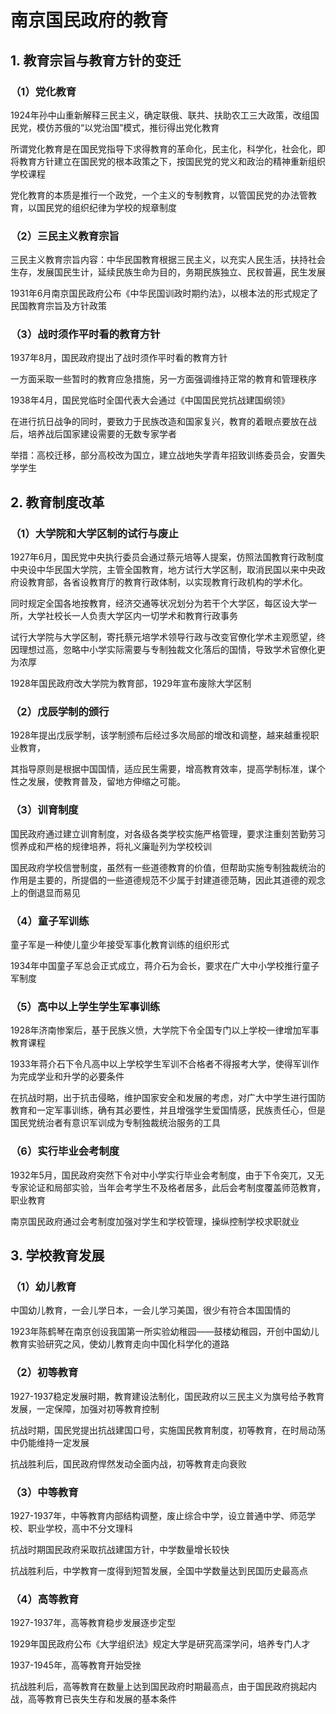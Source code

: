# 南京国民政府的教育



## 1. 教育宗旨与教育方针的变迁



### （1）党化教育



1924年孙中山重新解释三民主义，确定联俄、联共、扶助农工三大政策，改组国民党，模仿苏俄的“以党治国”模式，推衍得出党化教育



所谓党化教育是在国民党指导下求得教育的革命化，民主化，科学化，社会化，即将教育方针建立在国民党的根本政策之下，按国民党的党义和政治的精神重新组织学校课程



党化教育的本质是推行一个政党，一个主义的专制教育，以管国民党的办法管教育，以国民党的组织纪律为学校的规章制度



### （2）三民主义教育宗旨



三民主义教育宗旨内容：中华民国教育根据三民主义，以充实人民生活，扶持社会生存，发展国民生计，延续民族生命为目的，务期民族独立、民权普遍，民生发展



1931年6月南京国民政府公布《中华民国训政时期约法》，以根本法的形式规定了民国教育宗旨及方针政策



### （3）战时须作平时看的教育方针



1937年8月，国民政府提出了战时须作平时看的教育方针



一方面采取一些暂时的教育应急措施，另一方面强调维持正常的教育和管理秩序



1938年4月，国民党临时全国代表大会通过《中国国民党抗战建国纲领》



在进行抗日战争的同时，要致力于民族改造和国家复兴，教育的着眼点要放在战后，培养战后国家建设需要的无数专家学者



举措：高校迁移，部分高校改为国立，建立战地失学青年招致训练委员会，安置失学学生



## 2. 教育制度改革



### （1）大学院和大学区制的试行与废止



1927年6月，国民党中央执行委员会通过蔡元培等人提案，仿照法国教育行政制度中央设中华民国大学院，主管全国教育，地方试行大学区制，取消民国以来中央政府设教育部，各省设教育厅的教育行政体制，以实现教育行政机构的学术化。



同时规定全国各地按教育，经济交通等状况划分为若干个大学区，每区设大学一所，大学社校长一人负责大学区内一切学术和教育行政事务



试行大学院与大学区制，寄托蔡元培学术领导行政与改变官僚化学术主观愿望，终因理想过高，忽略中小学实际需要与专制独裁文化落后的国情，导致学术官僚化更为浓厚



1928年国民政府改大学院为教育部，1929年宣布废除大学区制



### （2）戊辰学制的颁行



1928年提出戊辰学制，该学制颁布后经过多次局部的增改和调整，越来越重视职业教育，



其指导原则是根据中国国情，适应民生需要，增高教育效率，提高学制标准，谋个性之发展，使教育普及，留地方伸缩之可能。



### （3）训育制度



国民政府通过建立训育制度，对各级各类学校实施严格管理，要求注重刻苦勤劳习惯养成和严格的规律培养，将礼义廉耻列为学校校训



国民政府学校信誉制度，虽然有一些道德教育的价值，但帮助实施专制独裁统治的作用是主要的，所提倡的一些道德规范不少属于封建道德范畴，因此其道德的观念上的倒退显而易见



### （4）童子军训练



童子军是一种使儿童少年接受军事化教育训练的组织形式



1934年中国童子军总会正式成立，蒋介石为会长，要求在广大中小学校推行童子军制度



### （5）高中以上学生学生军事训练



1928年济南惨案后，基于民族义愤，大学院下令全国专门以上学校一律增加军事教育课程



1933年蒋介石下令凡高中以上学校学生军训不合格者不得报考大学，使得军训作为完成学业和升学的必要条件



在抗战时期，出于抗击侵略，维护国家安全和发展的考虑，对广大中学生进行国防教育和一定军事训练，确有其必要性，并且增强学生爱国情感，民族责任心，但是国民党统治者有意识军训成为专制独裁统治服务的工具



### （6）实行毕业会考制度



1932年5月，国民政府突然下令对中小学实行毕业会考制度，由于下令突兀，又无专家论证和局部实验，当年会考学生不及格者居多，此后会考制度覆盖师范教育，职业教育



南京国民政府通过会考制度加强对学生和学校管理，操纵控制学校求职就业



## 3. 学校教育发展



### （1）幼儿教育



中国幼儿教育，一会儿学日本，一会儿学习美国，很少有符合本国国情的



1923年陈鹤琴在南京创设我国第一所实验幼稚园——鼓楼幼稚园，开创中国幼儿教育实验研究之风，使幼儿教育走向中国化科学化的道路



### （2）初等教育



1927-1937稳定发展时期，教育建设法制化，国民政府以三民主义为旗号给予教育发展，一定保障，加强对初等教育控制



抗战时期，国民党提出抗战建国口号，实施国民教育制度，初等教育，在时局动荡中仍能维持一定发展



抗战胜利后，国民政府悍然发动全面内战，初等教育走向衰败



### （3）中等教育



1927-1937年，中等教育内部结构调整，废止综合中学，设立普通中学、师范学校、职业学校，高中不分文理科



抗战时期国民政府采取抗战建国方针，中学数量增长较快



抗战胜利后，中学教育一度得到短暂发展，全国中学数量达到民国历史最高点



### （4）高等教育



1927-1937年，高等教育稳步发展逐步定型



1929年国民政府公布《大学组织法》规定大学是研究高深学问，培养专门人才



1937-1945年，高等教育开始受挫



抗战胜利后，高等教育在数量上达到国民政府时期最高点，由于国民政府挑起内战，高等教育已丧失生存和发展的基本条件